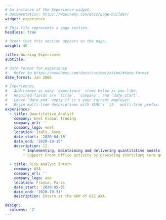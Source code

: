 ```yaml
---
# An instance of the Experience widget.
# Documentation: https://wowchemy.com/docs/page-builder/
widget: experience

# This file represents a page section.
headless: true

# Order that this section appears on the page.
weight: 40

title: Working Experience
subtitle:

# Date format for experience
#   Refer to https://wowchemy.com/docs/customization/#date-format
date_format: Jan 2006

# Experiences.
#   Add/remove as many `experience` items below as you like.
#   Required fields are `title`, `company`, and `date_start`.
#   Leave `date_end` empty if it's your current employer.
#   Begin multi-line descriptions with YAML's `|2-` multi-line prefix.
experience:
  - title: Quantitative Analyst
    company: Enel Global Trading
    company_url: ''
    company_logo: enel
    location: Italy, Rome
    date_start: '2020-04-15'
    date_end: '2020-10-15'
    description: |2-
        * Implementing, maintaining and delivering quantitative models and analytical tools for financial instruments pricing: vanilla and complex derivatives for all commodity classes (Power, Gas, Oil, Coal).
        * Support Front Office activity by providing short/long term quantitative analyses, risk assessment and the valuation of risk premium related to contract optionality and flexibilities.
        
  - title: Risk Analyst Intern
    company: AXA
    company_url: ''
    company_logo: axa
    location: France, Paris
    date_start: '2020-05-01'
    date_end: '2020-10-31'
    description: Intern at the GRM of GIE AXA. 

design:
  columns: '2'
---
```


